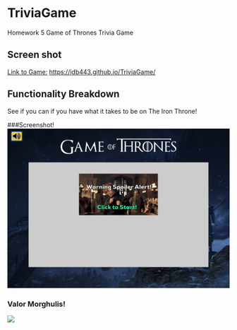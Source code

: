 # TriviaGame
Homework 5 Game of Thrones Trivia Game

## Screen shot
[Link to Game:](https://jdb443.github.io/TriviaGame/) https://jdb443.github.io/TriviaGame/

## Functionality Breakdown
See if you can if you have what it takes to be on The Iron Throne!

###Screenshot! <br />
<img src="assets/images/StartReadMe.png">

### Valor Morghulis!
<img src="assets/images/ReadMeStart.gif">

